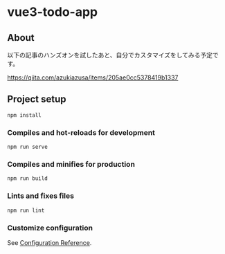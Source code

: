 # vue3-todo-app

## About


以下の記事のハンズオンを試したあと、自分でカスタマイズをしてみる予定です。

https://qiita.com/azukiazusa/items/205ae0cc5378419b1337

## Project setup
```
npm install
```

### Compiles and hot-reloads for development
```
npm run serve
```

### Compiles and minifies for production
```
npm run build
```

### Lints and fixes files
```
npm run lint
```

### Customize configuration
See [Configuration Reference](https://cli.vuejs.org/config/).
